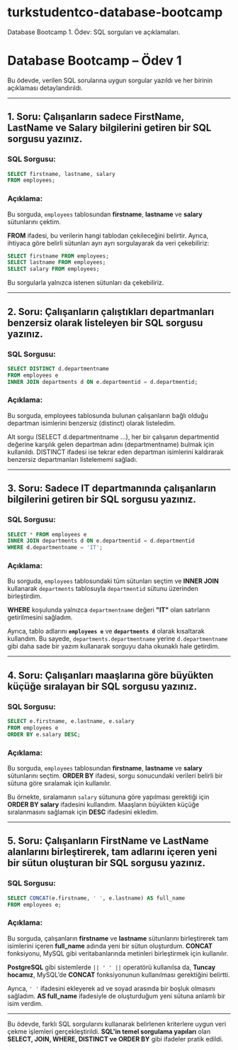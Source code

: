 # turkstudentco-database-bootcamp
Database Bootcamp 1. Ödev: SQL sorguları ve açıklamaları.

# Database Bootcamp – Ödev 1

Bu ödevde, verilen SQL sorularına uygun sorgular yazıldı ve her birinin açıklaması detaylandırıldı.

---

## **1. Soru: Çalışanların sadece FirstName, LastName ve Salary bilgilerini getiren bir SQL sorgusu yazınız.**

### **SQL Sorgusu:**
```sql
SELECT firstname, lastname, salary
FROM employees;
```
### **Açıklama:**
Bu sorguda, `employees` tablosundan **firstname**, **lastname** ve **salary** sütunlarını çektim.

**FROM** ifadesi, bu verilerin hangi tablodan çekileceğini belirtir. Ayrıca, ihtiyaca göre belirli sütunları ayrı ayrı sorgulayarak da veri çekebiliriz:
```sql
SELECT firstname FROM employees;
SELECT lastname FROM employees;
SELECT salary FROM employees;
```
Bu sorgularla yalnızca istenen sütunları da çekebiliriz.

---

## **2. Soru: Çalışanların çalıştıkları departmanları benzersiz olarak listeleyen bir SQL sorgusu yazınız.**

### **SQL Sorgusu:**
```sql
SELECT DISTINCT d.departmentname
FROM employees e
INNER JOIN departments d ON e.departmentid = d.departmentid;
```
### **Açıklama:**
Bu sorguda, employees tablosunda bulunan çalışanların bağlı olduğu departman isimlerini benzersiz (distinct) olarak listeledim.

Alt sorgu (SELECT d.departmentname ...), her bir çalışanın departmentid değerine karşılık gelen departman adını (departmentname) bulmak için kullanıldı. DISTINCT ifadesi ise tekrar eden departman isimlerini kaldırarak benzersiz departmanları listelememi sağladı.

---

## **3. Soru: Sadece IT departmanında çalışanların bilgilerini getiren bir SQL sorgusu yazınız.**

### **SQL Sorgusu:**
```sql
SELECT * FROM employees e
INNER JOIN departments d ON e.departmentid = d.departmentid
WHERE d.departmentname = 'IT';
```
### **Açıklama:**
Bu sorguda, `employees` tablosundaki tüm sütunları seçtim ve **INNER JOIN** kullanarak `departments` tablosuyla `departmentid` sütunu üzerinden birleştirdim.

**WHERE** koşulunda yalnızca `departmentname` değeri **"IT"** olan satırların getirilmesini sağladım.

Ayrıca, tablo adlarını **`employees e`** ve **`departments d`** olarak kısaltarak kullandım. Bu sayede, `departments.departmentname` yerine `d.departmentname` gibi daha sade bir yazım kullanarak sorguyu daha okunaklı hale getirdim.

---

## **4. Soru: Çalışanları maaşlarına göre büyükten küçüğe sıralayan bir SQL sorgusu yazınız.**

### **SQL Sorgusu:**
```sql
SELECT e.firstname, e.lastname, e.salary
FROM employees e
ORDER BY e.salary DESC;
```
### **Açıklama:**
Bu sorguda, `employees` tablosundan **firstname**, **lastname** ve **salary** sütunlarını seçtim. **ORDER BY** ifadesi, sorgu sonucundaki verileri belirli bir sütuna göre sıralamak için kullanılır.

Bu örnekte, sıralamanın `salary` sütununa göre yapılması gerektiği için **ORDER BY salary** ifadesini kullandım. Maaşların büyükten küçüğe sıralanmasını sağlamak için **DESC** ifadesini ekledim.

---

## **5. Soru: Çalışanların FirstName ve LastName alanlarını birleştirerek, tam adlarını içeren yeni bir sütun oluşturan bir SQL sorgusu yazınız.**

### **SQL Sorgusu:**
```sql
SELECT CONCAT(e.firstname, ' ', e.lastname) AS full_name
FROM employees e;
```
### **Açıklama:**
Bu sorguda, çalışanların **firstname** ve **lastname** sütunlarını birleştirerek tam isimlerini içeren **full_name** adında yeni bir sütun oluşturdum. **CONCAT** fonksiyonu, MySQL gibi veritabanlarında metinleri birleştirmek için kullanılır.

**PostgreSQL** gibi sistemlerde `|| ' ' ||` operatörü kullanılsa da, **Tuncay hocamız**, MySQL’de **CONCAT** fonksiyonunun kullanılması gerektiğini belirtti.

Ayrıca, `' '` ifadesini ekleyerek ad ve soyad arasında bir boşluk olmasını sağladım. **AS full_name** ifadesiyle de oluşturduğum yeni sütuna anlamlı bir isim verdim.

---

Bu ödevde, farklı SQL sorgularını kullanarak belirlenen kriterlere uygun veri çekme işlemleri gerçekleştirildi. **SQL'in temel sorgulama yapıları** olan **SELECT, JOIN, WHERE, DISTINCT ve ORDER BY** gibi ifadeler pratik edildi. 
